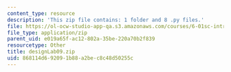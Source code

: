 ```yaml
---
content_type: resource
description: 'This zip file contains: 1 folder and 8 .py files.'
file: https://ol-ocw-studio-app-qa.s3.amazonaws.com/courses/6-01sc-introduction-to-electrical-engineering-and-computer-science-i-spring-2011/868114d692091b88a2bec8c48d50255c_designLab09.zip
file_type: application/zip
parent_uid: e019a65f-ac12-802a-35be-220a70b2f839
resourcetype: Other
title: designLab09.zip
uid: 868114d6-9209-1b88-a2be-c8c48d50255c
---
```

